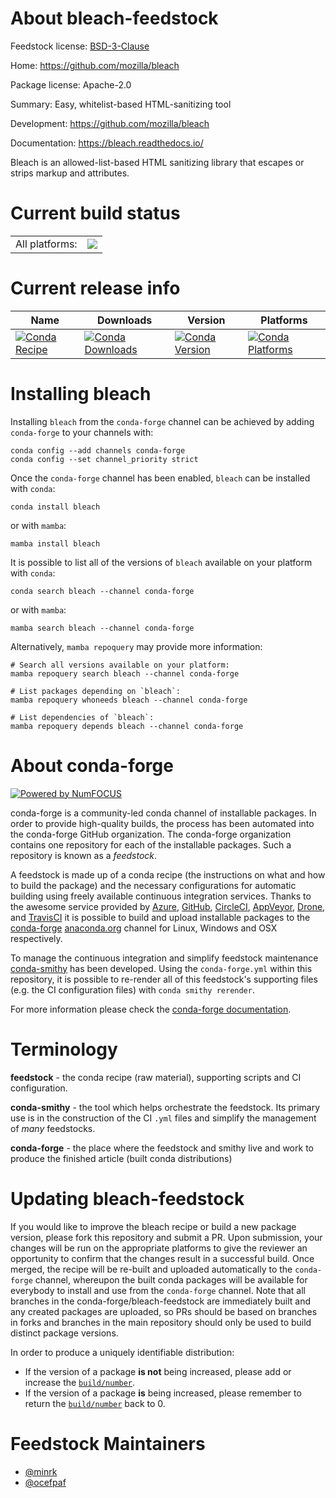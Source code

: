 About bleach-feedstock
======================

Feedstock license: [BSD-3-Clause](https://github.com/conda-forge/bleach-feedstock/blob/main/LICENSE.txt)

Home: https://github.com/mozilla/bleach

Package license: Apache-2.0

Summary: Easy, whitelist-based HTML-sanitizing tool

Development: https://github.com/mozilla/bleach

Documentation: https://bleach.readthedocs.io/

Bleach is an allowed-list-based HTML sanitizing library that escapes or
strips markup and attributes.


Current build status
====================


<table><tr><td>All platforms:</td>
    <td>
      <a href="https://dev.azure.com/conda-forge/feedstock-builds/_build/latest?definitionId=3706&branchName=main">
        <img src="https://dev.azure.com/conda-forge/feedstock-builds/_apis/build/status/bleach-feedstock?branchName=main">
      </a>
    </td>
  </tr>
</table>

Current release info
====================

| Name | Downloads | Version | Platforms |
| --- | --- | --- | --- |
| [![Conda Recipe](https://img.shields.io/badge/recipe-bleach-green.svg)](https://anaconda.org/conda-forge/bleach) | [![Conda Downloads](https://img.shields.io/conda/dn/conda-forge/bleach.svg)](https://anaconda.org/conda-forge/bleach) | [![Conda Version](https://img.shields.io/conda/vn/conda-forge/bleach.svg)](https://anaconda.org/conda-forge/bleach) | [![Conda Platforms](https://img.shields.io/conda/pn/conda-forge/bleach.svg)](https://anaconda.org/conda-forge/bleach) |

Installing bleach
=================

Installing `bleach` from the `conda-forge` channel can be achieved by adding `conda-forge` to your channels with:

```
conda config --add channels conda-forge
conda config --set channel_priority strict
```

Once the `conda-forge` channel has been enabled, `bleach` can be installed with `conda`:

```
conda install bleach
```

or with `mamba`:

```
mamba install bleach
```

It is possible to list all of the versions of `bleach` available on your platform with `conda`:

```
conda search bleach --channel conda-forge
```

or with `mamba`:

```
mamba search bleach --channel conda-forge
```

Alternatively, `mamba repoquery` may provide more information:

```
# Search all versions available on your platform:
mamba repoquery search bleach --channel conda-forge

# List packages depending on `bleach`:
mamba repoquery whoneeds bleach --channel conda-forge

# List dependencies of `bleach`:
mamba repoquery depends bleach --channel conda-forge
```


About conda-forge
=================

[![Powered by
NumFOCUS](https://img.shields.io/badge/powered%20by-NumFOCUS-orange.svg?style=flat&colorA=E1523D&colorB=007D8A)](https://numfocus.org)

conda-forge is a community-led conda channel of installable packages.
In order to provide high-quality builds, the process has been automated into the
conda-forge GitHub organization. The conda-forge organization contains one repository
for each of the installable packages. Such a repository is known as a *feedstock*.

A feedstock is made up of a conda recipe (the instructions on what and how to build
the package) and the necessary configurations for automatic building using freely
available continuous integration services. Thanks to the awesome service provided by
[Azure](https://azure.microsoft.com/en-us/services/devops/), [GitHub](https://github.com/),
[CircleCI](https://circleci.com/), [AppVeyor](https://www.appveyor.com/),
[Drone](https://cloud.drone.io/welcome), and [TravisCI](https://travis-ci.com/)
it is possible to build and upload installable packages to the
[conda-forge](https://anaconda.org/conda-forge) [anaconda.org](https://anaconda.org/)
channel for Linux, Windows and OSX respectively.

To manage the continuous integration and simplify feedstock maintenance
[conda-smithy](https://github.com/conda-forge/conda-smithy) has been developed.
Using the ``conda-forge.yml`` within this repository, it is possible to re-render all of
this feedstock's supporting files (e.g. the CI configuration files) with ``conda smithy rerender``.

For more information please check the [conda-forge documentation](https://conda-forge.org/docs/).

Terminology
===========

**feedstock** - the conda recipe (raw material), supporting scripts and CI configuration.

**conda-smithy** - the tool which helps orchestrate the feedstock.
                   Its primary use is in the construction of the CI ``.yml`` files
                   and simplify the management of *many* feedstocks.

**conda-forge** - the place where the feedstock and smithy live and work to
                  produce the finished article (built conda distributions)


Updating bleach-feedstock
=========================

If you would like to improve the bleach recipe or build a new
package version, please fork this repository and submit a PR. Upon submission,
your changes will be run on the appropriate platforms to give the reviewer an
opportunity to confirm that the changes result in a successful build. Once
merged, the recipe will be re-built and uploaded automatically to the
`conda-forge` channel, whereupon the built conda packages will be available for
everybody to install and use from the `conda-forge` channel.
Note that all branches in the conda-forge/bleach-feedstock are
immediately built and any created packages are uploaded, so PRs should be based
on branches in forks and branches in the main repository should only be used to
build distinct package versions.

In order to produce a uniquely identifiable distribution:
 * If the version of a package **is not** being increased, please add or increase
   the [``build/number``](https://docs.conda.io/projects/conda-build/en/latest/resources/define-metadata.html#build-number-and-string).
 * If the version of a package **is** being increased, please remember to return
   the [``build/number``](https://docs.conda.io/projects/conda-build/en/latest/resources/define-metadata.html#build-number-and-string)
   back to 0.

Feedstock Maintainers
=====================

* [@minrk](https://github.com/minrk/)
* [@ocefpaf](https://github.com/ocefpaf/)

